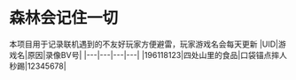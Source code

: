 # 森林会记住一切
本项目用于记录联机遇到的不友好玩家方便避雷，玩家游戏名会每天更新
|UID|游戏名|原因|录像BV号|
|---|---|---|---|
|196118123|四处山里的食品|口袋锚点摔人秒踢|12345678|

